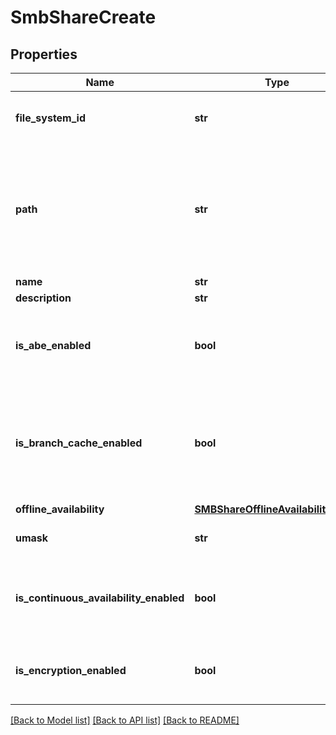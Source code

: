 # SmbShareCreate

## Properties
Name | Type | Description | Notes
------------ | ------------- | ------------- | -------------
**file_system_id** | **str** | Unique identifier of the file system on which the SMB Share will be created. name:{name} can be used instead of {id}. For example:&#39;file_system_id&#39;:&#39;name:file_system_name&#39; | 
**path** | **str** | Local path to the file system or any existing sub-folder of the file system that is shared over the network. This path is relative to the NAS Server and must start with the filesystem&#39;s mountpoint path, which is the filesystem name. For example to share the top-level of a filesystem named svr1fs1, which is on the /svr1fs1 mountpoint of the NAS Server, use /svr1fs1 in the path parameter. SMB shares allow you to create multiple network shares for the same local path.  | 
**name** | **str** | SMB share name. | 
**description** | **str** | SMB share description. | [optional] 
**is_abe_enabled** | **bool** | Indicates whether Access-based Enumeration (ABE) is enabled. ABE filters the list of available files and folders on a server to include only those to which the requesting user has access. Values are: - true - ABE is enabled. - false - ABE is disabled.  | [optional] [default to False]
**is_branch_cache_enabled** | **bool** | Indicates whether BranchCace optimization is enabled. BranchCache optimization technology copies content from your main office or hosted cloud content servers and caches the content at branch office locations, allowing client computers at branch offices to access the content locally rather than over the WAN. Values are: - true - BranchCache is enabled. - false - BranchCache is disabled.  | [optional] [default to False]
**offline_availability** | [**SMBShareOfflineAvailabilityEnum**](SMBShareOfflineAvailabilityEnum.md) |  | [optional] 
**umask** | **str** | The default UNIX umask for new files created on the Share. If not specified the umask defaults to 022. | [optional] [default to '022']
**is_continuous_availability_enabled** | **bool** | Indicates whether continuous availability for Server Message Block (SMB) 3.0 is enabled for the SMB Share. Values are: - true - Continuous availability for SMB 3.0 is enabled for the SMB Share. - false - Continuous availability for SMB 3.0 is disabled for the SMB Share.  | [optional] [default to False]
**is_encryption_enabled** | **bool** | Indicates whether encryption for Server Message Block (SMB) 3.0 is enabled at the shared folder level. Values are: - true - encryption for SMB 3.0 is enabled. - false - encryption for SMB 3.0 is disabled.  | [optional] [default to False]

[[Back to Model list]](../README.md#documentation-for-models) [[Back to API list]](../README.md#documentation-for-api-endpoints) [[Back to README]](../README.md)


